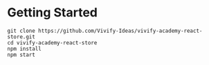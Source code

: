 # Getting Started

```
git clone https://github.com/Vivify-Ideas/vivify-academy-react-store.git
cd vivify-academy-react-store
npm install
npm start
```
